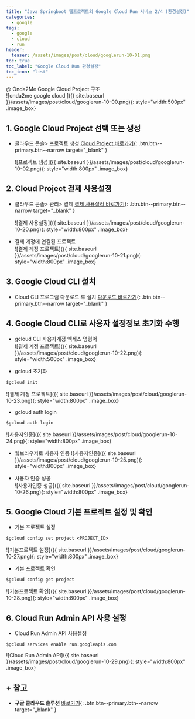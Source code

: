 ```yaml
---
title: "Java Springboot 웹프로젝트의 Google Cloud Run 서비스 2/4 (환경설정)"
categories: 
  - google
tags:
  - google
  - cloud
  - run
header:
  teaser: /assets/images/post/cloud/googlerun-10-01.png
toc: true
toc_label: "Google Cloud Run 환경설정"
toc_icon: "list"  
---
```


@ Onda2Me Google Cloud Project 구조  
  ![onda2me google cloud ]({{ site.baseurl }}/assets/images/post/cloud/googlerun-10-00.png){: style="width:500px" .image_box}

## 1. Google Cloud Project 선택 또는 생성 

+ 클라우드 콘솔> 프로젝트 생성  [Cloud Project 바로가기](https://console.cloud.google.com/welcome?project=home){: .btn.btn--primary.btn--narrow target="_blank" }    

  ![프로젝트 생성]({{ site.baseurl }}/assets/images/post/cloud/googlerun-10-02.png){: style="width:800px" .image_box}

## 2. Cloud Project 결제 사용설정

+ 클라우드 콘솔> 관리> 결제        [결제 사용설정 바로가기](https://cloud.google.com/billing/docs/how-to/verify-billing-enabled?hl=ko#console){: .btn.btn--primary.btn--narrow target="_blank" }    

  ![결제 사용설정]({{ site.baseurl }}/assets/images/post/cloud/googlerun-10-20.png){: style="width:800px" .image_box}

+ 결제 계정에 연결된 프로젝트        
  ![결제 계정 프로젝트]({{ site.baseurl }}/assets/images/post/cloud/googlerun-10-21.png){: style="width:800px" .image_box}

## 3. Google Cloud CLI 설치 

+ Cloud CLI 프로그램 다운로드 후 설치 [다운로드 바로가기](https://cloud.google.com/sdk/docs/install?hl=ko){: .btn.btn--primary.btn--narrow target="_blank" } 

## 4. Google Cloud CLI로 사용자 설정정보 초기화 수행

+ gcloud CLI 사용자계정 엑세스 명령어    
  ![결제 계정 프로젝트]({{ site.baseurl }}/assets/images/post/cloud/googlerun-10-22.png){: style="width:500px" .image_box}

+ gcloud 초기화
```
$gcloud init
```
  ![결제 계정 프로젝트]({{ site.baseurl }}/assets/images/post/cloud/googlerun-10-23.png){: style="width:800px" .image_box}


+ gcloud auth login
```
$gcloud auth login
``` 
  ![사용자인증]({{ site.baseurl }}/assets/images/post/cloud/googlerun-10-24.png){: style="width:800px" .image_box}

+ 웹브라우저로 사용자 인증
  ![사용자인증]({{ site.baseurl }}/assets/images/post/cloud/googlerun-10-25.png){: style="width:800px" .image_box}


+ 사용자 인증 성공    
  ![사용자인증 성공]({{ site.baseurl }}/assets/images/post/cloud/googlerun-10-26.png){: style="width:800px" .image_box}  


## 5. Google Cloud 기본 프로젝트 설정 및 확인

+ 기본 프로젝트 설정
```
$gcloud config set project <PROJECT_ID>
```
  ![기본프로젝트 설정]({{ site.baseurl }}/assets/images/post/cloud/googlerun-10-27.png){: style="width:800px" .image_box}  

+ 기본 프로젝트 확인
```
$gcloud config get project
```
  ![기본프로젝트 확인]({{ site.baseurl }}/assets/images/post/cloud/googlerun-10-28.png){: style="width:800px" .image_box}  

<!-- 
## 프로젝트 공개/비공개 적용
-->


## 6. Cloud Run Admin API 사용 설정
+ Cloud Run Admin API 사용설정
```
$gcloud services enable run.googleapis.com
```    
    
  ![Cloud Run Admin API]({{ site.baseurl }}/assets/images/post/cloud/googlerun-10-29.png){: style="width:800px" .image_box}  


## + 참고
+ **구글 클라우드 솔루션**  [바로가기](https://console.cloud.google.com/products?project=onda2me){: .btn.btn--primary.btn--narrow target="_blank" }

